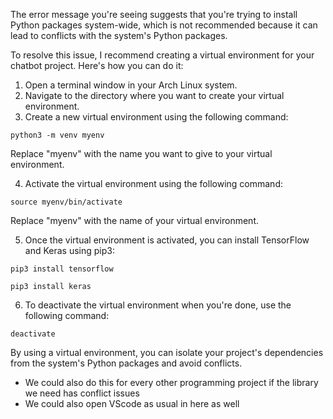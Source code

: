 The error message you're seeing suggests that you're trying to install Python packages system-wide, which is not recommended because it can lead to conflicts with the system's Python packages.

To resolve this issue, I recommend creating a virtual environment for your chatbot project. Here's how you can do it:

1. Open a terminal window in your Arch Linux system.
2. Navigate to the directory where you want to create your virtual environment.
3. Create a new virtual environment using the following command:

`python3 -m venv myenv`

Replace "myenv" with the name you want to give to your virtual environment.

4. Activate the virtual environment using the following command:

`source myenv/bin/activate`

Replace "myenv" with the name of your virtual environment.

5. Once the virtual environment is activated, you can install TensorFlow and Keras using pip3:

`pip3 install tensorflow`

`pip3 install keras`

6. To deactivate the virtual environment when you're done, use the following command:

`deactivate`

By using a virtual environment, you can isolate your project's dependencies from the system's Python packages and avoid conflicts.

- We could also do this for every other programming project if the library we need has conflict issues 
- We could also open VScode as usual in here as well 